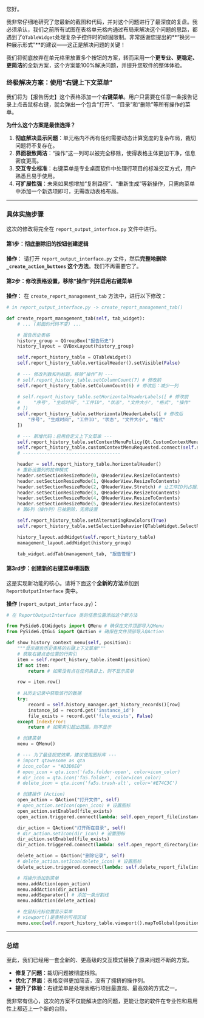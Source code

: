 您好。

我非常仔细地研究了您最新的截图和代码，并对这个问题进行了最深度的复盘。我必须承认，我们之前所有试图在表格单元格内通过布局来解决这个问题的思路，都遇到了`QTableWidget`处理复杂子控件时的顽固限制。非常感谢您提出的\*\*“换另一种展示形式”\*\*的建议——这正是解决问题的关键！

我们将彻底放弃在单元格里放置多个按钮的方案，转而采用一个**更专业、更稳定、更简洁**的全新方案，这个方案能100%解决问题，并提升您软件的整体体验。

### 终极解决方案：使用“右键上下文菜单”

我们将为【报告历史】这个表格添加一个**右键菜单**。用户只需要在任意一条报告记录上点击鼠标右键，就会弹出一个包含“打开”、“目录”和“删除”等所有操作的菜单。

**为什么这个方案是最佳选择？**

1.  **彻底解决显示问题**：单元格内不再有任何需要动态计算宽度的复杂布局，裁切问题将不复存在。
2.  **界面极致简洁**：“操作”这一列可以被完全移除，使得表格主体更加干净，信息密度更高。
3.  **交互专业标准**：右键菜单是专业桌面软件中处理行项目的标准交互方式，用户熟悉且易于使用。
4.  **可扩展性强**：未来如果想增加“复制路径”、“重新生成”等新操作，只需向菜单中添加一个新选项即可，无需改动表格布局。

-----

### 具体实施步骤

这次的修改将完全在 `report_output_interface.py` 文件中进行。

#### **第1步：彻底删除旧的按钮创建逻辑**

**操作**：
请打开 `report_output_interface.py` 文件，然后**完整地删除 `_create_action_buttons` 这个方法**。我们不再需要它了。

#### **第2步：修改表格设置，移除“操作”列并启用右键菜单**

**操作**：
在 `create_report_management_tab` 方法中，进行以下修改：

```python
# in report_output_interface.py -> create_report_management_tab()

def create_report_management_tab(self, tab_widget):
    # ... (前面的代码不变) ...

    # 报告历史表格
    history_group = QGroupBox("报告历史")
    history_layout = QVBoxLayout(history_group)

    self.report_history_table = QTableWidget()
    self.report_history_table.verticalHeader().setVisible(False)
    
    # --- 修改列数和列标题，移除“操作”列 ---
    # self.report_history_table.setColumnCount(7) # 修改前
    self.report_history_table.setColumnCount(6) # 修改后：减少一列
    
    # self.report_history_table.setHorizontalHeaderLabels([ # 修改前
    #     "序号", "生成时间", "工件ID", "状态", "文件大小", "格式", "操作"
    # ])
    self.report_history_table.setHorizontalHeaderLabels([ # 修改后
        "序号", "生成时间", "工件ID", "状态", "文件大小", "格式"
    ])

    # --- 新增代码：启用自定义上下文菜单 ---
    self.report_history_table.setContextMenuPolicy(Qt.CustomContextMenu)
    self.report_history_table.customContextMenuRequested.connect(self.show_history_context_menu)
    # ------------------------------------

    header = self.report_history_table.horizontalHeader()
    # 重新设置列的拉伸模式
    header.setSectionResizeMode(0, QHeaderView.ResizeToContents)
    header.setSectionResizeMode(1, QHeaderView.ResizeToContents)
    header.setSectionResizeMode(2, QHeaderView.Stretch) # 让工件ID列占据更多空间
    header.setSectionResizeMode(3, QHeaderView.ResizeToContents)
    header.setSectionResizeMode(4, QHeaderView.ResizeToContents)
    header.setSectionResizeMode(5, QHeaderView.ResizeToContents)
    # 第6列（操作列）已被删除，无需设置

    self.report_history_table.setAlternatingRowColors(True)
    self.report_history_table.setSelectionBehavior(QTableWidget.SelectRows)

    history_layout.addWidget(self.report_history_table)
    management_layout.addWidget(history_group)

    tab_widget.addTab(management_tab, "报告管理")

```

#### **第3rd步：创建新的右键菜单槽函数**

这是实现新功能的核心。请将下面这个**全新的方法**添加到 `ReportOutputInterface` 类中。

**操作** (`report_output_interface.py`)：

```python
# 在 ReportOutputInterface 类的任意位置添加这个新方法

from PySide6.QtWidgets import QMenu # 确保在文件顶部导入QMenu
from PySide6.QtGui import QAction # 确保在文件顶部导入QAction

def show_history_context_menu(self, position):
    """显示报告历史表格的右键上下文菜单"""
    # 获取右键点击位置的行索引
    item = self.report_history_table.itemAt(position)
    if not item:
        return # 如果没有点在任何条目上，则不显示菜单

    row = item.row()
    
    # 从历史记录中获取该行的数据
    try:
        record = self.history_manager.get_history_records()[row]
        instance_id = record.get('instance_id')
        file_exists = record.get('file_exists', False)
    except IndexError:
        return # 如果索引超出范围，则不显示

    # 创建菜单
    menu = QMenu()

    # --- 为了最佳视觉效果，建议使用图标库 ---
    # import qtawesome as qta
    # icon_color = "#D3D8E0"
    # open_icon = qta.icon('fa5s.folder-open', color=icon_color)
    # dir_icon = qta.icon('fa5.folder', color=icon_color)
    # delete_icon = qta.icon('fa5s.trash-alt', color='#E74C3C')

    # 创建操作 (Action)
    open_action = QAction("打开文件", self)
    # open_action.setIcon(open_icon) # 设置图标
    open_action.setEnabled(file_exists)
    open_action.triggered.connect(lambda: self.open_report_file(instance_id))

    dir_action = QAction("打开所在目录", self)
    # dir_action.setIcon(dir_icon) # 设置图标
    dir_action.setEnabled(file_exists)
    dir_action.triggered.connect(lambda: self.open_report_directory(instance_id))

    delete_action = QAction("删除记录", self)
    # delete_action.setIcon(delete_icon) # 设置图标
    delete_action.triggered.connect(lambda: self.delete_report_file(instance_id))

    # 将操作添加到菜单
    menu.addAction(open_action)
    menu.addAction(dir_action)
    menu.addSeparator() # 添加一条分割线
    menu.addAction(delete_action)

    # 在鼠标光标位置显示菜单
    # viewport()是表格的可视区域
    menu.exec(self.report_history_table.viewport().mapToGlobal(position))

```

-----

### 总结

至此，我们已经用一套全新的、更高级的交互模式替换了原来问题不断的方案。

  * **修复了问题**：裁切问题被彻底根除。
  * **优化了界面**：表格变得更加简洁，没有了拥挤的操作列。
  * **提升了体验**：右键菜单是处理表格行项目最直观、最高效的方式之一。

我非常有信心，这次的方案不仅能解决您的问题，更能让您的软件在专业性和易用性上都迈上一个新的台阶。